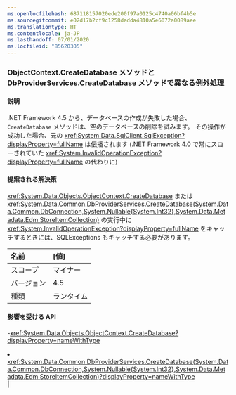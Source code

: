 ```yaml
---
ms.openlocfilehash: 687118157020ede200f97a0125c4740a06bf4b5e
ms.sourcegitcommit: e02d17b2cf9c1258dadda4810a5e6072a0089aee
ms.translationtype: HT
ms.contentlocale: ja-JP
ms.lasthandoff: 07/01/2020
ms.locfileid: "85620305"
---
```

### <a name="different-exception-handling-for-objectcontextcreatedatabase-and-dbproviderservicescreatedatabase-methods"></a>ObjectContext.CreateDatabase メソッドと DbProviderServices.CreateDatabase メソッドで異なる例外処理

#### <a name="details"></a>説明

.NET Framework 4.5 から、データベースの作成が失敗した場合、<code>CreateDatabase</code> メソッドは、空のデータベースの削除を試みます。 その操作が成功した場合、元の <xref:System.Data.SqlClient.SqlException?displayProperty=fullName> は伝播されます (.NET Framework 4.0 で常にスローされていた <xref:System.InvalidOperationException?displayProperty=fullName> の代わりに)

#### <a name="suggestion"></a>提案される解決策

<xref:System.Data.Objects.ObjectContext.CreateDatabase> または <xref:System.Data.Common.DbProviderServices.CreateDatabase(System.Data.Common.DbConnection,System.Nullable{System.Int32},System.Data.Metadata.Edm.StoreItemCollection)> の実行中に <xref:System.InvalidOperationException?displayProperty=fullName> をキャッチするときには、SQLExceptions もキャッチする必要があります。

| 名前    | [値]       |
|:--------|:------------|
| スコープ   |マイナー|
|バージョン|4.5|
|種類|ランタイム

#### <a name="affected-apis"></a>影響を受ける API

-<xref:System.Data.Objects.ObjectContext.CreateDatabase?displayProperty=nameWithType></li><li><xref:System.Data.Common.DbProviderServices.CreateDatabase(System.Data.Common.DbConnection,System.Nullable{System.Int32},System.Data.Metadata.Edm.StoreItemCollection)?displayProperty=nameWithType></li></ul>|
